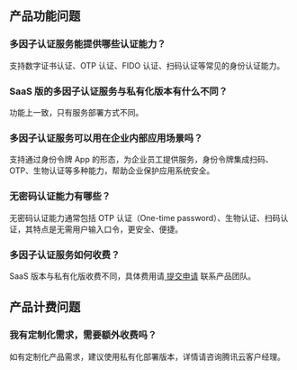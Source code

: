 ## 产品功能问题

### 多因子认证服务能提供哪些认证能力？
支持数字证书认证、OTP 认证、FIDO 认证、扫码认证等常见的身份认证能力。

### SaaS 版的多因子认证服务与私有化版本有什么不同？
功能上一致，只有服务部署方式不同。

### 多因子认证服务可以用在企业内部应用场景吗？
支持通过身份令牌 App 的形态，为企业员工提供服务，身份令牌集成扫码、OTP、生物认证等多种能力，帮助企业保护应用系统安全。

### 无密码认证能力有哪些？
无密码认证能力通常包括 OTP 认证（One-time password）、生物认证、扫码认证，其特点是无需用户输入口令，更安全、便捷。

### 多因子认证服务如何收费？
SaaS 版本与私有化版收费不同，具体费用请[ 提交申请](https://cloud.tencent.com/apply/p/h6yib8x1nce) 联系产品团队。

## 产品计费问题

### 我有定制化需求，需要额外收费吗？
如有定制化产品需求，建议使用私有化部署版本，详情请咨询腾讯云客户经理。
